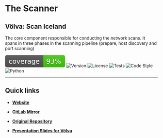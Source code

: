 # The Scanner

## Völva: Scan Iceland 

The core component responsible for conducting the network scans. It spans in three phases in the scanning pipeline (prepare, host discovery and port scanning)

![Coverage](.github/img/coverage.svg)
![Version](https://img.shields.io/github/v/tag/marteinnlundi/ScanICE?label=version)
![License](https://img.shields.io/github/license/marteinnlundi/ScanICE)
![Tests](https://img.shields.io/github/actions/workflow/status/marteinnlundi/ScanICE/tests.yml?branch=dev&label=tests)
![Code Style](https://img.shields.io/github/actions/workflow/status/marteinnlundi/ScanICE/formatting.yml?branch=dev&label=pep8)
![Python](https://img.shields.io/badge/python-3.11-blue)

---

## Quick links

- **[Website](https://volva.frostbyte.is)**

- **[GitLab Mirror](https://gitlab.frostbyte.is/academic-projects/scan_ice)**

- **[Original Repository](https://github.com/marteinnlundi/ScanICE)**

- **[Presentation Slides for Völva](https://blank.page/)**


